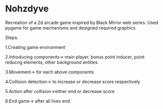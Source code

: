 # Nohzdyve

Recreation of a 2d arcade game inspired by Black Mirror web series. 
Used pygame for game mechanisms and designed required graphics.

Steps:

1.Creating game environment

2.Introducing components-> main player, bonus point inducer, point reducng elements, other background entities

3.Movement-> for each above components

4.Collision detection-> to increase or decrease score respectively

5.Action after collision->either end or decrease score

6.End game-> after all lives end
